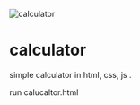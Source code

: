 ![calculator](https://user-images.githubusercontent.com/89199091/130189359-4a2e8991-4b3b-4a27-9d95-05c05067b439.jpg)
# calculator
simple calculator in html, css, js .

run calucaltor.html
